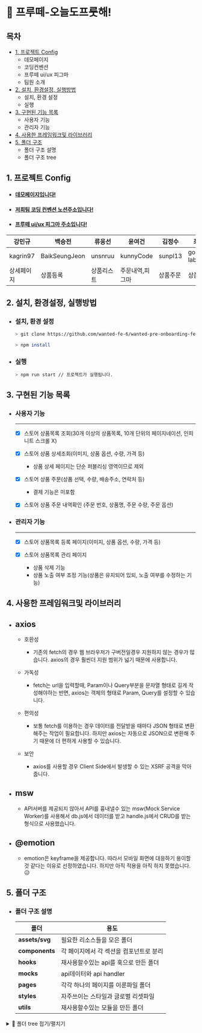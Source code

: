 # 🌳 프루떼-오늘도프룻해!

## 목차

- [1. 프로젝트 Config](#1-프로젝트-config)
  - 데모페이지
  - 코딩컨벤션
  - 프루떼 ui/ux 피그마
  - 팀원 소개
- [2. 설치, 환경설정, 실행방법](#2-설치-환경설정-실행방법)
  - 설치, 환경 설정
  - 실행
- [3. 구현된 기능 목록](#3-구현된-기능-목록)
  - 사용자 기능
  - 관리자 기능
- [4. 사용한 프레임워크및 라이브러리](#4-사용한-프레임워크및-라이브러리)
- [5. 폴더 구조](#5-폴더-구조)
  - 폴더 구조 설명
  - 폴더 구조 tree

## 1. 프로젝트 Config

- #### [데모페이지입니다!](https://wanted-pre-onboarding-fe-6-1-2-i6kdpthgh-preonboardfe1.vercel.app/)

- #### [저희팀 코딩 컨벤션 노션주소입니다!](https://instinctive-moustache-aba.notion.site/WPO-FE-6-1-Coding-Convention-6a0123a0196343ea88c8434a3c157812#d00f53fad5c545a4b1e2aba7f6c62f31)

- #### [프루떼 ui/ux 피그마 주소입니다!](https://www.figma.com/file/VubIREYwLrHzUUqH4kiggS/preOnBoarding-team1?node-id=0%3A1)

| 강민규     | 백승전        | 류웅선     | 윤여건    | 김정수   | 최홍규     |
| ---------- | ------------- | ---------- | --------- | -------- | ---------- |
| kagrin97   | BaikSeungJeon | unsnruu    | kunnyCode | sunpl13  | gomgun-lab |
| 상세페이지 |    상품등록      | 상품리스트 | 주문내역,피그마  | 상품주문 | 상품관리   |

## 2. 설치, 환경설정, 실행방법

- ### 설치, 환경 설정

  ```bash
  > git clone https://github.com/wanted-fe-6/wanted-pre-onboarding-fe-6-1-2.git

  > npm install
  ```

- ### 실행

  ```bash
  > npm run start // 프로젝트가 실행됩니다.
  ```

## 3. 구현된 기능 목록

- ### 사용자 기능

  ***

  - [x] 스토어 상품목록 조회(30개 이상의 상품목록, 10개 단위의 페이지네이션, 인피니트 스크롤 X)

  - [x] 스토어 상품 상세조회(이미지, 상품 옵션, 수량, 가격 등)
    - 상품 상세 페이지는 단순 퍼블리싱 영역이므로 제외
  - [x] 스토어 상품 주문(상품 선택, 수량, 배송주소, 연락처 등)
    - 결제 기능은 미포함
  - [x] 스토어 상품 주문 내역확인 (주문 번호, 상품명, 주문 수량, 주문 옵션)

- ### 관리자 기능

  ***

  - [x] 스토어 상품목록 등록 페이지(이미지, 상품 옵션, 수량, 가격 등)

  - [x] 스토어 상품목록 관리 페이지
    - 상품 삭제 기능
    - 상품 노출 여부 조정 기능(상품은 유지되어 있되, 노출 여부를 수정하는 기능)

## 4. 사용한 프레임워크및 라이브러리

- ## axios

  - 호환성

    - 기존의 fetch의 경우 웹 브라우저가 구버전일경우 지원하지 않는 경우가 많습니다.
      axios의 경우 훨씬더 지원 범위가 넓기 때문에 사용합니다.

  - 가독성

    - fetch는 url을 입력할때, Param이나 Query부분을 문자열 형태로 길게 작성해야하는 반면, axios는 객체의 형태로 Param, Query를 설정할 수 있습니다.

  - 편의성

    - 보통 fetch를 이용하는 경우 데이터를 전달받을 때마다 JSON 형태로 변환해주는 작업이 필요합니다. 하지만 axios는 자동으로 JSON으로 변환해 주기 때문에 더 편하게 사용할 수 있습니다.

  - 보안
    - axios를 사용할 경우 Client Side에서 발생할 수 있는 XSRF 공격을 막아줍니다.

- ## msw

  - API서버를 제공되지 않아서 API를 흉내낼수 있는 msw(Mock Service Worker)를
    사용해서 db.js에서 데이터를 받고 handle.js에서 CRUD를 받는 형식으로 사용했습니다.

- ## @emotion

  - emotion은 keyframe을 제공합니다. 따라서 모바일 화면에 대응하기 용이할 것 같다는 이유로 선정하였습니다. 하지만 아직 적용을 아직 하지 못했습니다. 😥

## 5. 폴더 구조

- ### 폴더 구조 설명

  | 폴더           | 용도                                    |
  | -------------- | --------------------------------------- |
  | **assets/svg** | 필요한 리소스들을 모은 폴더             |
  | **components** | 각 페이지에서 각 섹션을 컴포넌트로 분리 |
  | **hooks**      | 재사용할수있는 api를 훅으로 만든 폴더   |
  | **mocks**      | api데이터와 api handler                 |
  | **pages**      | 각각 하나의 페이지를 이룬파일 폴더      |
  | **styles**     | 자주쓰이는 스타일과 글로벌 리셋파일     |
  | **utils**      | 재사용할수있는 모듈을 만든 폴더         |
<details>
<summary>🎄 폴더 tree 접기/펼치기</summary>
<pre>
├── App.js
├── assets
│   └── svg
│       ├── icon-arrow-left.svg
│       ├── icon-arrow-right.svg
│       ├── icon-check.svg
│       ├── icon-trashcan.svg
│       └── icon-x.svg
├── components
│   ├── Footer.jsx
│   ├── Header.jsx
│   ├── TestMocking.jsx
│   ├── admin
│   │   ├── Pagination.jsx
│   │   ├── ProductItem.jsx
│   │   ├── ProductList.jsx
│   │   └── TopBar.jsx
│   ├── common
│   │   └── Button.jsx
│   ├── detail
│   │   ├── DetailInfo.jsx
│   │   └── DetailMain.jsx
│   ├── list
│   │   ├── Chip.jsx
│   │   └── ProductCard.jsx
│   ├── order
│   │   ├── OrderInfo.jsx
│   │   ├── OrderInput.jsx
│   │   └── PaymentSummary.jsx
│   └── orderDetails
│       ├── FinalPaymentSummary.jsx
│       └── OrderDetailsInfo.jsx
├── hooks
│   ├── usePageList.js
│   ├── useProductItem.js
│   └── useProductList.js
├── index.css
├── index.js
├── mocks
│   ├── browser.js
│   ├── db.js
│   └── handler.js
├── pages
│   ├── Admin
│   │   └── Admin.jsx
│   └── Product
│       ├── Detail.jsx
│       ├── List.jsx
│       ├── Order.jsx
│       └── OrderDetails.jsx
├── setupTests.js
├── styles
│   ├── common.js
│   └── reset.jsx
└── utils
    ├── OrderNums.js
    ├── background.js
    └── priceSetting.js
</pre>
</details>
